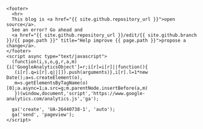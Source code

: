     <footer>
      <hr>
      This blog is <a href="{{ site.github.repository_url }}">open source</a>.
      See an error? Go ahead and
      <a href="{{ site.github.repository_url }}/edit/{{ site.github.branch }}/{{ page.path }}" title="Help improve {{ page.path }}">propose a change</a>.
    </footer>
    <script async type="text/javascript">
      (function(i,s,o,g,r,a,m){i['GoogleAnalyticsObject']=r;i[r]=i[r]||function(){
       (i[r].q=i[r].q||[]).push(arguments)},i[r].l=1*new Date();a=s.createElement(o),
       m=s.getElementsByTagName(o)[0];a.async=1;a.src=g;m.parentNode.insertBefore(a,m)
       })(window,document,'script','https://www.google-analytics.com/analytics.js','ga');

      ga('create', 'UA-26440738-1', 'auto');
      ga('send', 'pageview');
    </script>
